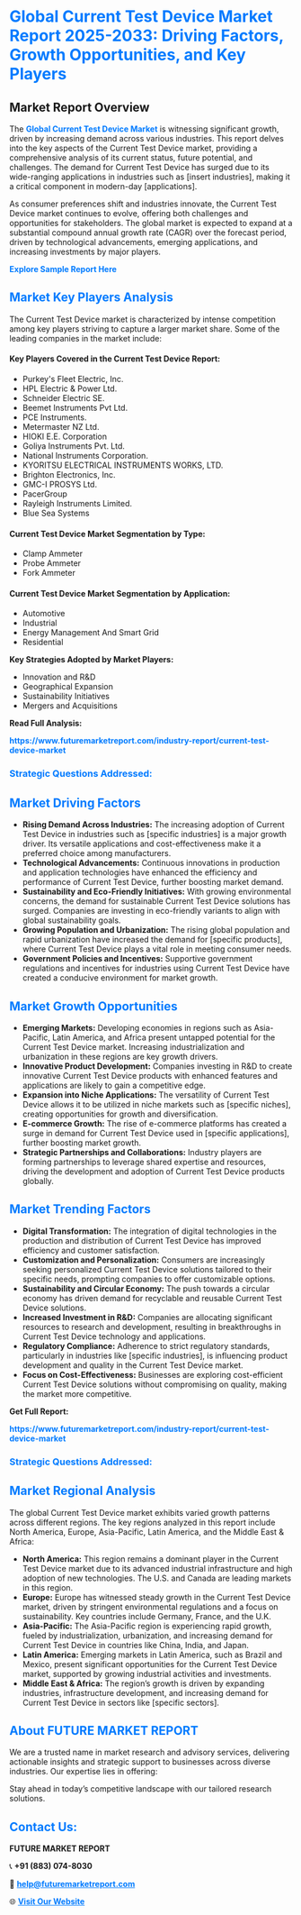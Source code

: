 <h1 style="color: #007BFF;">Global Current Test Device Market Report 2025-2033: Driving Factors, Growth Opportunities, and Key Players</h1>

<section id="overview">
<h2>Market Report Overview</h2>
<p>The <a href="https://www.futuremarketreport.com/industry-report/current-test-device-market" style="color: #007BFF; text-decoration: none;"><strong>Global Current Test Device Market</strong></a> is witnessing significant growth, driven by increasing demand across various industries. This report delves into the key aspects of the Current Test Device market, providing a comprehensive analysis of its current status, future potential, and challenges. The demand for Current Test Device has surged due to its wide-ranging applications in industries such as [insert industries], making it a critical component in modern-day [applications].</p>
<p>As consumer preferences shift and industries innovate, the Current Test Device market continues to evolve, offering both challenges and opportunities for stakeholders. The global market is expected to expand at a substantial compound annual growth rate (CAGR) over the forecast period, driven by technological advancements, emerging applications, and increasing investments by major players.</p>
</section>

<section id="overview">
<p><a href="https://www.futuremarketreport.com/request-sample/reportId=75280" style="color: #007BFF; text-decoration: none;"><strong>Explore Sample Report Here</strong></a></p>
</section>

<section id="key-players">
<h2 style="color: #007BFF;">Market Key Players Analysis</h2>
<p>The Current Test Device market is characterized by intense competition among key players striving to capture a larger market share. Some of the leading companies in the market include:</p>
<h4>Key Players Covered in the Current Test Device Report:</h4>
<ul><li>Purkey&#039;s Fleet Electric, Inc.</li><li>HPL Electric &amp; Power Ltd.</li><li>Schneider Electric SE.</li><li>Beemet Instruments Pvt Ltd.</li><li>PCE Instruments.</li><li>Metermaster NZ Ltd.</li><li>HIOKI E.E. Corporation</li><li>Goliya Instruments Pvt. Ltd.</li><li>National Instruments Corporation.</li><li>KYORITSU ELECTRICAL INSTRUMENTS WORKS, LTD.</li><li>Brighton Electronics, Inc.</li><li>GMC-I PROSYS Ltd.</li><li>PacerGroup</li><li>Rayleigh Instruments Limited.</li><li>Blue Sea Systems</li></ul>
<h4>Current Test Device Market Segmentation by Type:</h4>
<ul><li>Clamp Ammeter</li><li>Probe Ammeter</li><li>Fork Ammeter</li></ul>

<h4>Current Test Device Market Segmentation by Application:</h4>
<ul><li>Automotive</li><li>Industrial</li><li>Energy Management And Smart Grid</li><li>Residential</li></ul>
<p><strong>Key Strategies Adopted by Market Players:</strong></p>
<ul>
<li>Innovation and R&D</li>
<li>Geographical Expansion</li>
<li>Sustainability Initiatives</li>
<li>Mergers and Acquisitions</li>
</ul>
</section>

<section>
<p><strong>Read Full Analysis: </strong></p><a href="https://www.futuremarketreport.com/industry-report/current-test-device-market" style="color: #007BFF; text-decoration: none;"><strong>https://www.futuremarketreport.com/industry-report/current-test-device-market</strong></a>
<h3 style="color: #007BFF;">Strategic Questions Addressed:</h3>
</section>

<section id="driving-factors">
<h2 style="color: #007BFF;">Market Driving Factors</h2>
<ul>
<li><strong>Rising Demand Across Industries:</strong> The increasing adoption of Current Test Device in industries such as [specific industries] is a major growth driver. Its versatile applications and cost-effectiveness make it a preferred choice among manufacturers.</li>
<li><strong>Technological Advancements:</strong> Continuous innovations in production and application technologies have enhanced the efficiency and performance of Current Test Device, further boosting market demand.</li>
<li><strong>Sustainability and Eco-Friendly Initiatives:</strong> With growing environmental concerns, the demand for sustainable Current Test Device solutions has surged. Companies are investing in eco-friendly variants to align with global sustainability goals.</li>
<li><strong>Growing Population and Urbanization:</strong> The rising global population and rapid urbanization have increased the demand for [specific products], where Current Test Device plays a vital role in meeting consumer needs.</li>
<li><strong>Government Policies and Incentives:</strong> Supportive government regulations and incentives for industries using Current Test Device have created a conducive environment for market growth.</li>
</ul>
</section>

<section id="growth-opportunities">
<h2 style="color: #007BFF;">Market Growth Opportunities</h2>
<ul>
<li><strong>Emerging Markets:</strong> Developing economies in regions such as Asia-Pacific, Latin America, and Africa present untapped potential for the Current Test Device market. Increasing industrialization and urbanization in these regions are key growth drivers.</li>
<li><strong>Innovative Product Development:</strong> Companies investing in R&D to create innovative Current Test Device products with enhanced features and applications are likely to gain a competitive edge.</li>
<li><strong>Expansion into Niche Applications:</strong> The versatility of Current Test Device allows it to be utilized in niche markets such as [specific niches], creating opportunities for growth and diversification.</li>
<li><strong>E-commerce Growth:</strong> The rise of e-commerce platforms has created a surge in demand for Current Test Device used in [specific applications], further boosting market growth.</li>
<li><strong>Strategic Partnerships and Collaborations:</strong> Industry players are forming partnerships to leverage shared expertise and resources, driving the development and adoption of Current Test Device products globally.</li>
</ul>
</section>

<section id="trending-factors">
<h2 style="color: #007BFF;">Market Trending Factors</h2>
<ul>
<li><strong>Digital Transformation:</strong> The integration of digital technologies in the production and distribution of Current Test Device has improved efficiency and customer satisfaction.</li>
<li><strong>Customization and Personalization:</strong> Consumers are increasingly seeking personalized Current Test Device solutions tailored to their specific needs, prompting companies to offer customizable options.</li>
<li><strong>Sustainability and Circular Economy:</strong> The push towards a circular economy has driven demand for recyclable and reusable Current Test Device solutions.</li>
<li><strong>Increased Investment in R&D:</strong> Companies are allocating significant resources to research and development, resulting in breakthroughs in Current Test Device technology and applications.</li>
<li><strong>Regulatory Compliance:</strong> Adherence to strict regulatory standards, particularly in industries like [specific industries], is influencing product development and quality in the Current Test Device market.</li>
<li><strong>Focus on Cost-Effectiveness:</strong> Businesses are exploring cost-efficient Current Test Device solutions without compromising on quality, making the market more competitive.</li>
</ul>
</section>

<section>
<p><strong>Get Full Report: </strong></p><a href="https://www.futuremarketreport.com/industry-report/current-test-device-market" style="color: #007BFF; text-decoration: none;"><strong>https://www.futuremarketreport.com/industry-report/current-test-device-market</strong></a>
<h3 style="color: #007BFF;">Strategic Questions Addressed:</h3>
</section>


<section id="regional-analysis">
<h2 style="color: #007BFF;">Market Regional Analysis</h2>
<p>The global Current Test Device market exhibits varied growth patterns across different regions. The key regions analyzed in this report include North America, Europe, Asia-Pacific, Latin America, and the Middle East & Africa:</p>
<ul>
<li><strong>North America:</strong> This region remains a dominant player in the Current Test Device market due to its advanced industrial infrastructure and high adoption of new technologies. The U.S. and Canada are leading markets in this region.</li>
<li><strong>Europe:</strong> Europe has witnessed steady growth in the Current Test Device market, driven by stringent environmental regulations and a focus on sustainability. Key countries include Germany, France, and the U.K.</li>
<li><strong>Asia-Pacific:</strong> The Asia-Pacific region is experiencing rapid growth, fueled by industrialization, urbanization, and increasing demand for Current Test Device in countries like China, India, and Japan.</li>
<li><strong>Latin America:</strong> Emerging markets in Latin America, such as Brazil and Mexico, present significant opportunities for the Current Test Device market, supported by growing industrial activities and investments.</li>
<li><strong>Middle East & Africa:</strong> The region’s growth is driven by expanding industries, infrastructure development, and increasing demand for Current Test Device in sectors like [specific sectors].</li>
</ul>
</section>

<footer>
<h2 style="color: #007BFF;">About FUTURE MARKET REPORT</h2>
<p>We are a trusted name in market research and advisory services, delivering actionable insights and strategic support to businesses across diverse industries. Our expertise lies in offering:</p>

<p>Stay ahead in today’s competitive landscape with our tailored research solutions.</p>

<h2 style="color: #007BFF;">Contact Us:</h2>
<p><strong>FUTURE MARKET REPORT</strong></p>
<p>📞 <strong>+91 (883) 074-8030</strong></p>
<p>📧 <strong><a href="mailto:help@futuremarketreport.com" style="color: #007BFF;">help@futuremarketreport.com</a></strong></p>
<p>🌐 <strong><a href="https://www.futuremarketreport.com/" style="color: #007BFF;">Visit Our Website</a></strong></p>
</footer>